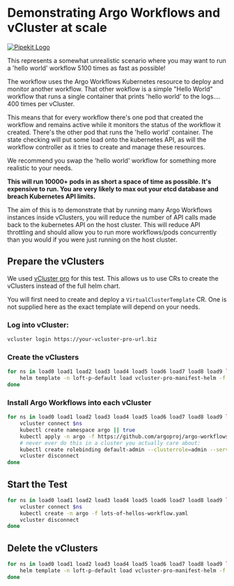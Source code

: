 # Demonstrating Argo Workflows and vCluster at scale

[![Pipekit Logo](https://raw.githubusercontent.com/pipekit/talk-demos/main/assets/images/pipekit-logo.png)](https://pipekit.io)

This represents a somewhat unrealistic scenario where you may want to run a 'hello world' workflow 5100 times as fast as possible!

The workflow uses the Argo Workflows Kubernetes resource to deploy and monitor another workflow. That other wokflow is a simple "Hello World" workflow that runs a single container that prints 'hello world' to the logs.... 400 times per vCluster.

This means that for every workflow there's one pod that created the workflow and remains active while it monitors the status of the workflow it created. There's the other pod that runs the 'hello world' container. The state checking will put some load onto the kubernetes API, as will the workflow controller as it tries to create and manage these resources.

We recommend you swap the 'hello world' workflow for something more realistic to your needs.

**This will run 10000+ pods in as short a space of time as possible. It's expensive to run. You are very likely to max out your etcd database and breach Kubernetes API limits.**

The aim of this is to demonstrate that by running many Argo Workflows instances inside vClusters, you will reduce the number of API calls made back to the kubernetes API on the host cluster. This will reduce API throttling and should allow you to run more workflows/pods concurrently than you would if you were just running on the host cluster.

## Prepare the vClusters
We used [vCluster pro](https://www.vcluster.com/pro/) for this test. This allows us to use CRs to create the vClusters instead of the full helm chart.

You will first need to create and deploy a `VirtualClusterTemplate` CR. One is not supplied here as the exact template will depend on your needs.

### Log into vCluster:

```bash
vcluster login https://your-vcluster-pro-url.biz
```

### Create the vClusters

```bash
for ns in load0 load1 load2 load3 load4 load5 load6 load7 load8 load9 load10 load11 load12 load13 load14 load15 load16 load17 load18 load19 load20 load21 load22 load23 load24 load25 load26 load27 load28 load29 load30; do
    helm template -n loft-p-default load vcluster-pro-manifest-helm -f vcluster-pro-manifest-helm/values.yaml --set vcid=$ns | kubectl apply --wait=false -f -
done
```

### Install Argo Workflows into each vCluster
```bash
for ns in load0 load1 load2 load3 load4 load5 load6 load7 load8 load9 load10 load11 load12 load13 load14 load15 load16 load17 load18 load19 load20 load21 load22 load23 load24 load25 load26 load27 load28 load29 load30; do
    vcluster connect $ns
	kubectl create namespace argo || true
	kubectl apply -n argo -f https://github.com/argoproj/argo-workflows/releases/download/v3.5.0/install.yaml
    # never ever do this in a cluster you actually care about:
    kubectl create rolebinding default-admin --clusterrole=admin --serviceaccount=argo:default --namespace=argo || true
    vcluster disconnect
done
```

## Start the Test
```bash
for ns in load0 load1 load2 load3 load4 load5 load6 load7 load8 load9 load10 load11 load12 load13 load14 load15 load16 load17 load18 load19 load20 load21 load22 load23 load24 load25 load26 load27 load28 load29 load30; do
    vcluster connect $ns
	kubectl create -n argo -f lots-of-hellos-workflow.yaml
    vcluster disconnect
done

```

## Delete the vClusters
```bash
for ns in load0 load1 load2 load3 load4 load5 load6 load7 load8 load9 load10 load11 load12 load13 load14 load15 load16 load17 load18 load19 load20 load21 load22 load23 load24 load25 load26 load27 load28 load29 load30; do
    helm template -n loft-p-default load vcluster-pro-manifest-helm -f vcluster-pro-manifest-helm/values.yaml --set vcid=$ns | kubectl delete --wait=false -f - || true
done

```
